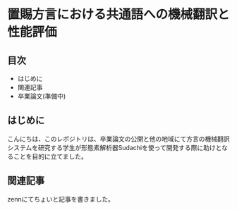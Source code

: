 # 置賜方言における共通語への機械翻訳と性能評価

## 目次
- はじめに
- 関連記事
- 卒業論文(準備中)

## はじめに
こんにちは、このレポジトリは、卒業論文の公開と他の地域にて方言の機械翻訳システムを研究する学生が形態素解析器Sudachiを使って開発する際に助けとなることを目的に立てました。


## 関連記事
zennにてちょいと記事を書きました。

